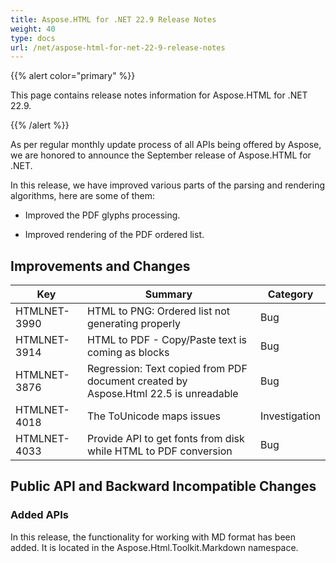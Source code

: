 ```yaml
---
title: Aspose.HTML for .NET 22.9 Release Notes
weight: 40
type: docs
url: /net/aspose-html-for-net-22-9-release-notes
---
```

  {{% alert color="primary" %}} 

This page contains release notes information for Aspose.HTML for .NET 22.9.

{{% /alert %}} 

As per regular monthly update process of all APIs being offered by Aspose, we are honored to announce the September release of Aspose.HTML for .NET.

In this release, we have improved various parts of the parsing and rendering algorithms, here are some of them:

* Improved the PDF glyphs processing.

* Improved rendering of the PDF ordered list.



## **Improvements and Changes**

| **Key**      | **Summary**                                                                | **Category** |
| ------------ | -------------------------------------------------------------------------- | ------------ |
| HTMLNET-3990 | HTML to PNG: Ordered list not generating properly           | Bug          |
| HTMLNET-3914 | HTML to PDF - Copy/Paste text is coming as blocks| Bug          |
| HTMLNET-3876 | Regression: Text copied from PDF document created by Aspose.Html 22.5 is unreadable | Bug          |
| HTMLNET-4018 | The ToUnicode maps issues | Investigation          |
| HTMLNET-4033 | Provide API to get fonts from disk while HTML to PDF conversion | Bug          |


## **Public API and Backward Incompatible Changes**

### **Added APIs**

In this release, the functionality for working with MD format has been added. It is located in the Aspose.Html.Toolkit.Markdown namespace.
